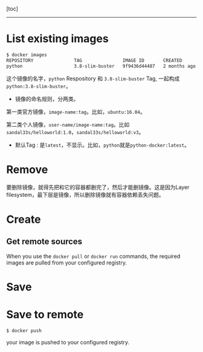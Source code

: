 [toc]

---
# List existing images

```bash
$ docker images
REPOSITORY               TAG               IMAGE ID       CREATED        SIZE
python                   3.8-slim-buster   9f9436d44487   2 months ago   114MB
```

这个镜像的名字，`python` Respository 和 `3.8-slim-buster` Tag, 一起构成 `python:3.8-slim-buster`。

- 镜像的命名规则，分两类。

第一类官方镜像，`image-name:tag`。比如，`ubuntu:16.04`。

第二类个人镜像，`user-name/image-name:tag`。比如`sandal33s/helloworld:1.0`，`sandal33s/helloworld:v3`。
- 默认Tag : 是`latest`，不显示。比如，`python`就是`python-docker:latest`。


# Remove

要删除镜像，就得先把和它的容器都删完了，然后才能删镜像。这是因为Layer filesystem，最下层是镜像，所以删除镜像就有容器依赖丢失问题。

# Create
## Get remote sources


When you use the `docker pull` or `docker run` commands, the required images are pulled from your configured registry.

# Save
# Save to remote

```bash
$ docker push
```
your image is pushed to your configured registry.